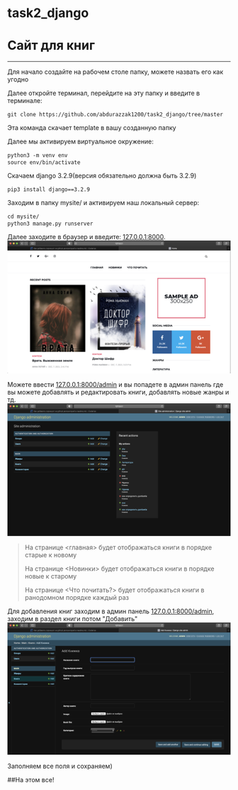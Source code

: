 # task2_django
# Cайт для книг

---
Для начало создайте на рабочем столе папку, можете назвать его как угодно

Далее откройте терминал, перейдите на эту папку и введите в терминале:
```
git clone https://github.com/abdurazzak1200/task2_django/tree/master
```
Эта команда скачает template в вашу созданную папку

Далее мы активируем виртуальное окружение:
```
python3 -m venv env
source env/bin/activate
```

Скачаем django 3.2.9(версия обязательно должна быть 3.2.9)
```
pip3 install django==3.2.9
```

Заходим в папку mysite/ и активируем наш локальный сервер:
```
cd mysite/
python3 manage.py runserver
```


Далее заходите в браузер и введите: [127.0.0.1:8000](127.0.0.1:8000).
![alt text](mysite/static/img/screen.jpg "Скрин сайта")



Можете ввести [127.0.0.1:8000/admin](127.0.0.1:8000/admin) и вы попадете в админ панель где вы можете добавлять
и редактировать книги, добавлять новые жанры и тд.
![alt text](mysite/static/img/screen3.jpg "Скрин сайта")

>На странице <главная> будет отображаться книги в порядке старые к новому
> 
>На странице <Новинки> будет отображаться книги в порядке новые к старому
> 
>На странице <Что почитать?> будет отображаться книги в ранодомном порядке каждый раз


Для добавления книг заходим в админ панель [127.0.0.1:8000/admin](127.0.0.1:8000/admin), заходим
в раздел книги потом "Добавить"
![alt text](mysite/static/img/screen2.jpg "Скрин сайта")

Заполняем все поля и сохраняем)

##На этом все!



